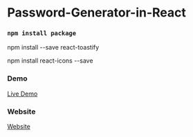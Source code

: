 # Password-Generator-in-React

### `npm install package`


npm install --save react-toastify

npm install react-icons --save


### Demo

<a href="https://youtu.be/zhpFsqG1NF8" rel="nofollow"> Live Demo </a>

### Website
<a href="https://codeat21.com/password-generator-in-react/" rel="nofollow"> Website </a>
